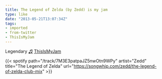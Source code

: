 ```yaml
---
title: The Legend of Zelda (by Zedd) is my jam
type: like
date: "2013-05-21T13:07:34Z"
tags:
- imported
- from-twitter
- ThisIsMyJam
---
```

Legendary [♫](https://t.thisismyjam.com/jphastings/_5rtnbwn) [ThisIsMyJam](/tags/thisismyjam)

{{< spotify path="/track/7M3E3patpaJZ5nwOtn9WPy" artist="Zedd" title="The Legend of Zelda" url="https://songwhip.com/zedd/the-legend-of-zelda-club-mix" >}}
